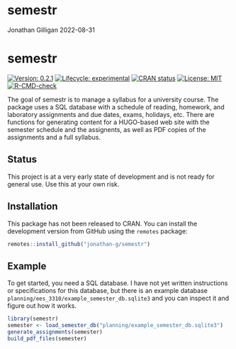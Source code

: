 semestr
================
Jonathan Gilligan
2022-08-31

<!-- README.md is generated from README.Rmd. Please edit that file -->

# semestr

<!-- badges: start -->

[![Version:
0.2.1](https://img.shields.io/github/r-package/v/jonathan-g/semestr?label=version)](https://github.com/jonathan-g/semestr/releases/tag/v0.2.1)
[![Lifecycle:
experimental](https://img.shields.io/badge/lifecycle-experimental-orange.svg)](https://www.tidyverse.org/lifecycle/#experimental)
[![CRAN
status](https://www.r-pkg.org/badges/version/semestr)](https://CRAN.R-project.org/package=semestr)
[![License:
MIT](https://img.shields.io/badge/License-MIT-yellow.svg)](https://opensource.org/licenses/MIT)
[![R-CMD-check](https://github.com/jonathan-g/semestr/workflows/R-CMD-check/badge.svg)](https://github.com/jonathan-g/semestr/actions)
<!-- badges: end -->

The goal of semestr is to manage a syllabus for a university course. The
package uses a SQL database with a schedule of reading, homework, and
laboratory assignments and due dates, exams, holidays, etc. There are
functions for generating content for a HUGO-based web site with the
semester schedule and the assignents, as well as PDF copies of the
assignments and a full syllabus.

## Status

This project is at a very early state of development and is not ready
for general use. Use this at your own risk.

## Installation

This package has not been released to CRAN. You can install the
development version from GitHub using the `remotes` package:

``` r
remotes::install_github("jonathan-g/semestr")
```

## Example

To get started, you need a SQL database. I have not yet written
instructions or specifications for this database, but there is an
example database `planning/ees_3310/example_semester_db.sqlite3` and you
can inspect it and figure out how it works.

``` r
library(semestr)
semester <- load_semester_db("planning/example_semester_db.sqlite3")
generate_assignments(semester)
build_pdf_files(semester)
```
